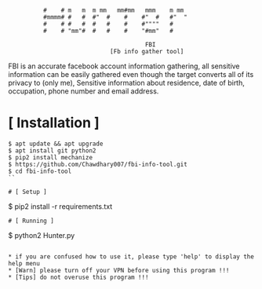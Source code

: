 ```
				    
          #    # m   m  m mm   mm#mm   mmm    m mm
          #mmmm# #   #  #"  #    #    #"  #   #"  "
          #    # #   #  #   #    #    #""""   #
          #    # "mm"#  #   #    #    "#mm"   #
                                       
                                       FBI
                             [Fb info gather tool]
```
FBI is an accurate facebook account information gathering, all sensitive information can be easily gathered even though the target converts all of its privacy to (only me), Sensitive information about residence, date of birth, occupation, phone number and email address.



# [ Installation ]
```
$ apt update && apt upgrade
$ apt install git python2 
$ pip2 install mechanize
$ https://github.com/Chawdhary007/fbi-info-tool.git 
$ cd fbi-info-tool
``

# [ Setup ]
```
$ pip2 install -r requirements.txt
```
# [ Running ]
```
$ python2 Hunter.py
```

* if you are confused how to use it, please type 'help' to display the help menu
* [Warn] please turn off your VPN before using this program !!!
* [Tips] do not overuse this program !!!
